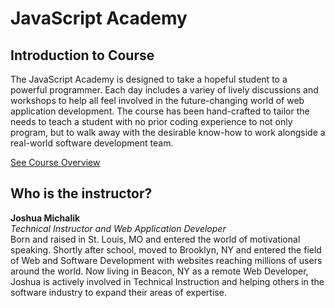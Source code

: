 # JavaScript Academy
## Introduction to Course
The JavaScript Academy is designed to take a hopeful student to a powerful programmer. Each day includes a variey of lively discussions and workshops to help all feel involved in the future-changing world of web application development. The course has been hand-crafted to tailor the needs to teach a student with no prior coding experience to not only program, but to walk away with the desirable know-how to work alongside a real-world software development team.

[See Course Overview](overview)

## Who is the instructor?
**Joshua Michalik**    
*Technical Instructor and Web Application Developer*    
Born and raised in St. Louis, MO and entered the world of motivational speaking. Shortly after school, moved to Brooklyn, NY and entered the field of Web and Software Development with websites reaching millions of users around the world. Now living in Beacon, NY as a remote Web Developer, Joshua is actively involved in Technical Instruction and helping others in the software industry to expand their areas of expertise.